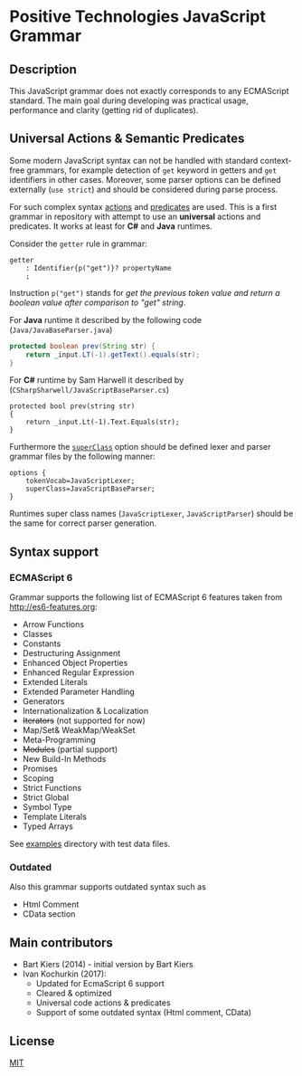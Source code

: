 # Positive Technologies JavaScript Grammar

## Description

This JavaScript grammar does not exactly corresponds to any ECMAScript standard.
The main goal during developing was practical usage, performance and clarity
(getting rid of duplicates).

## Universal Actions & Semantic Predicates

Some modern JavaScript syntax can not be handled with standard context-free
grammars, for example detection of `get` keyword in getters and `get` identifiers
in other cases. Moreover, some parser options can be defined externally (`use strict`)
and should be considered during parse process.

For such complex syntax [actions](https://github.com/antlr/antlr4/blob/master/doc/actions.md) and
[predicates](https://github.com/antlr/antlr4/blob/master/doc/predicates.md) are
used. This is a first grammar in repository with attempt to use an **universal**
actions and predicates. It works at least for **C#** and **Java** runtimes.

Consider the `getter` rule in grammar:

```ANTLR
getter
    : Identifier{p("get")}? propertyName
    ;
```

Instruction `p("get")` stands for *get the previous token value and return a boolean
value after comparison to "get" string*.

For **Java** runtime it described by the following code (`Java/JavaBaseParser.java`)

```Java
protected boolean prev(String str) {
    return _input.LT(-1).getText().equals(str);
}
```

For **C#** runtime by Sam Harwell it described by (`CSharpSharwell/JavaScriptBaseParser.cs`)

```CSharp
protected bool prev(string str)
{
    return _input.Lt(-1).Text.Equals(str);
}
```

Furthermore the [`superClass`](https://github.com/antlr/antlr4/blob/master/doc/options.md)
option should be defined lexer and parser grammar files by the following manner:

```ANTLR
options {
    tokenVocab=JavaScriptLexer;
    superClass=JavaScriptBaseParser;
}
```

Runtimes super class names (`JavaScriptLexer`, `JavaScriptParser`) should be
the same for correct parser generation.

## Syntax support

### ECMAScript 6

Grammar supports the following list of ECMAScript 6 features taken from
<http://es6-features.org>:

* Arrow Functions
* Classes
* Constants
* Destructuring Assignment
* Enhanced Object Properties
* Enhanced Regular Expression
* Extended Literals
* Extended Parameter Handling
* Generators
* Internationalization & Localization
* ~~Iterators~~ (not supported for now)
* Map/Set& WeakMap/WeakSet
* Meta-Programming
* ~~Modules~~ (partial support)
* New Build-In Methods
* Promises
* Scoping
* Strict Functions
* Strict Global
* Symbol Type
* Template Literals
* Typed Arrays

See [examples](examples) directory with test data files.

### Outdated

Also this grammar supports outdated syntax such as

* Html Comment
* CData section

## Main contributors

* Bart Kiers (2014) - initial version by Bart Kiers
* Ivan Kochurkin (2017):
  * Updated for EcmaScript 6 support
  * Cleared & optimized
  * Universal code actions & predicates
  * Support of some outdated syntax (Html comment, CData)

## License

[MIT](https://opensource.org/licenses/MIT)
